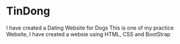 # TinDong
I have created a Dating Website for Dogs
This is one of my practice Website, 
I have created a websie using HTML, CSS and BootStrap


